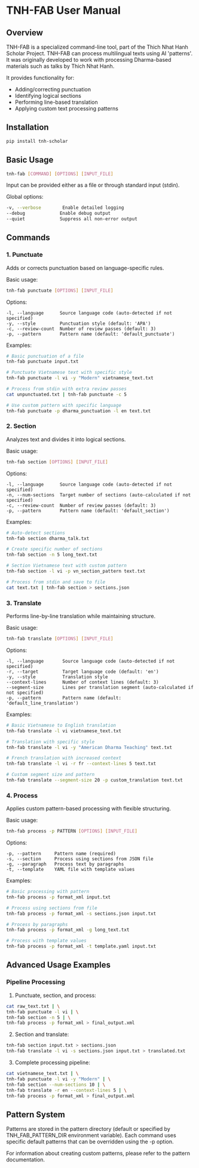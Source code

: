 # TNH-FAB User Manual

## Overview

TNH-FAB is a specialized command-line tool, part of the Thich Nhat Hanh Scholar Project.
TNH-FAB can process multilingual texts using AI 'patterns'.
It was originally developed to work with processing Dharma-based materials such as talks by Thich Nhat Hanh.

It provides functionality for:

- Adding/correcting punctuation
- Identifying logical sections
- Performing line-based translation
- Applying custom text processing patterns

## Installation

```bash
pip install tnh-scholar
```

## Basic Usage

```bash
tnh-fab [COMMAND] [OPTIONS] [INPUT_FILE]
```

Input can be provided either as a file or through standard input (stdin).

Global options:
```bash
-v, --verbose        Enable detailed logging
--debug             Enable debug output
--quiet             Suppress all non-error output
```

## Commands

### 1. Punctuate

Adds or corrects punctuation based on language-specific rules.

Basic usage:
```bash
tnh-fab punctuate [OPTIONS] [INPUT_FILE]
```

Options:
```
-l, --language      Source language code (auto-detected if not specified)
-y, --style         Punctuation style (default: 'APA')
-c, --review-count  Number of review passes (default: 3)
-p, --pattern       Pattern name (default: 'default_punctuate')
```

Examples:

```bash
# Basic punctuation of a file
tnh-fab punctuate input.txt

# Punctuate Vietnamese text with specific style
tnh-fab punctuate -l vi -y "Modern" vietnamese_text.txt

# Process from stdin with extra review passes
cat unpunctuated.txt | tnh-fab punctuate -c 5

# Use custom pattern with specific language
tnh-fab punctuate -p dharma_punctuation -l en text.txt
```

### 2. Section

Analyzes text and divides it into logical sections.

Basic usage:
```bash
tnh-fab section [OPTIONS] [INPUT_FILE]
```

Options:
```
-l, --language      Source language code (auto-detected if not specified)
-n, --num-sections  Target number of sections (auto-calculated if not specified)
-c, --review-count  Number of review passes (default: 3)
-p, --pattern       Pattern name (default: 'default_section')
```

Examples:

```bash
# Auto-detect sections
tnh-fab section dharma_talk.txt

# Create specific number of sections
tnh-fab section -n 5 long_text.txt

# Section Vietnamese text with custom pattern
tnh-fab section -l vi -p vn_section_pattern text.txt

# Process from stdin and save to file
cat text.txt | tnh-fab section > sections.json
```

### 3. Translate

Performs line-by-line translation while maintaining structure.

Basic usage:
```bash
tnh-fab translate [OPTIONS] [INPUT_FILE]
```

Options:
```
-l, --language       Source language code (auto-detected if not specified)
-r, --target         Target language code (default: 'en')
-y, --style          Translation style
--context-lines      Number of context lines (default: 3)
--segment-size       Lines per translation segment (auto-calculated if not specified)
-p, --pattern        Pattern name (default: 'default_line_translation')
```

Examples:

```bash
# Basic Vietnamese to English translation
tnh-fab translate -l vi vietnamese_text.txt

# Translation with specific style
tnh-fab translate -l vi -y "American Dharma Teaching" text.txt

# French translation with increased context
tnh-fab translate -l vi -r fr --context-lines 5 text.txt

# Custom segment size and pattern
tnh-fab translate --segment-size 20 -p custom_translation text.txt
```

### 4. Process

Applies custom pattern-based processing with flexible structuring.

Basic usage:
```bash
tnh-fab process -p PATTERN [OPTIONS] [INPUT_FILE]
```

Options:
```
-p, --pattern     Pattern name (required)
-s, --section     Process using sections from JSON file
-g, --paragraph   Process text by paragraphs
-t, --template    YAML file with template values
```

Examples:

```bash
# Basic processing with pattern
tnh-fab process -p format_xml input.txt

# Process using sections from file
tnh-fab process -p format_xml -s sections.json input.txt

# Process by paragraphs
tnh-fab process -p format_xml -g long_text.txt

# Process with template values
tnh-fab process -p format_xml -t template.yaml input.txt
```

## Advanced Usage Examples

### Pipeline Processing

1. Punctuate, section, and process:
```bash
cat raw_text.txt | \
tnh-fab punctuate -l vi | \
tnh-fab section -n 5 | \
tnh-fab process -p format_xml > final_output.xml
```

2. Section and translate:
```bash
tnh-fab section input.txt > sections.json
tnh-fab translate -l vi -s sections.json input.txt > translated.txt
```

3. Complete processing pipeline:
```bash
cat vietnamese_text.txt | \
tnh-fab punctuate -l vi -y "Modern" | \
tnh-fab section --num-sections 10 | \
tnh-fab translate -r en --context-lines 5 | \
tnh-fab process -p format_xml > final_output.xml
```

## Pattern System

Patterns are stored in the pattern directory (default or specified by TNH_FAB_PATTERN_DIR environment variable). Each command uses specific default patterns that can be overridden using the -p option.

For information about creating custom patterns, please refer to the pattern documentation.
